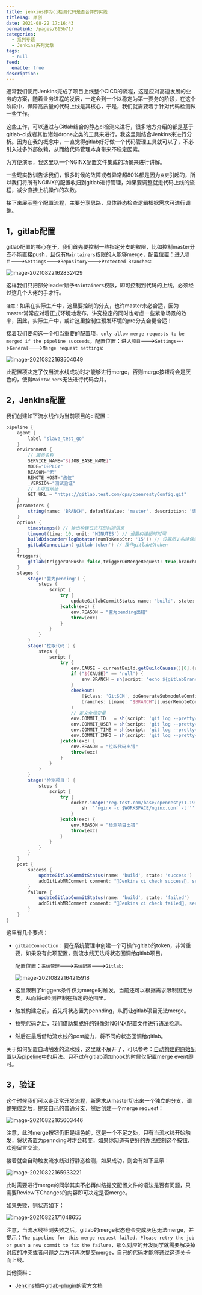 ```yaml
---
title: jenkins作为ci检测代码是否合并的实践
titleTag: 原创
date: 2021-08-22 17:16:43
permalink: /pages/615b71/
categories: 
  - 系列专题
  - Jenkins系列文章
tags: 
  - null
feed: 
  enable: true
description: 
---
```


通常我们使用Jenkins完成了项目上线整个CICD的流程，这是应对高速发展的业务的方案，随着业务进程的发展，一定会到一个以稳定为第一要务的阶段，在这个阶段中，保障高质量的代码上线是其核心，于是，我们就需要着手针对代码检测做一些工作。

这些工作，可以通过与Gitlab结合的静态ci检测来进行，很多地方介绍的都是基于gitlab-ci或者其他诸如drone之类的工具来进行，我这里则结合Jenkins来进行分析。因为在我的概念中，一直觉得gitlab好好做一个代码管理工具就可以了，不必引入过多外部依赖，从而给代码管理本身带来不稳定因素。

为方便演示，我这里以一个NGINX配置文件集成的场景来进行讲解。

一些现实教训告诉我们，很多时候的故障或者异常超80%都是因为`变更`引起的，所以我们将所有NGINX的配置收归到gitlab进行管理，如果要调整就走代码上线的流程，减少直接上机操作的次数。

接下来展示整个配置流程，主要分享思路，具体静态检查逻辑根据需求可进行调整。

## 1，gitlab配置

gitlab配置的核心在于，我们首先要控制一些指定分支的权限，比如控制master分支不能直接push，且仅有`Maintainers`权限的人能够merge，配置位置：进入`项目`--->`Settings`--->`Repository`--->`Protected Branches`:

![image-20210822162832429](http://t.eryajf.net/imgs/2021/09/a3c8202caf9a7d3d.jpg)

这样我们只把部分leader赋予`Maintainers`权限，即可控制到代码的上线，必须经过这几个大佬的手才行。

`注意：`如果在实际生产中，这里要控制的分支，也许master未必合适，因为master常常应对着正式环境地发布，讲究稳定的同时也考虑一些紧急场景的效率，因此，实际生产中，或许这里控制住预发环境的pre分支会更合适！

接着我们要勾选一个相当重要的配置项，`only allow merge requests to be merged if the pipeline succeeds`，配置位置：进入`项目`--->`Settings`--->`General`--->`Merge request settings`:

![image-20210822163504049](http://t.eryajf.net/imgs/2021/09/9888088997568c9c.jpg)

此配置项决定了仅当流水线成功时才能够进行merge，否则merge按钮将会是灰色的，使得`Maintainers`无法进行代码合并。

## 2，Jenkins配置

我们创建如下流水线作为当前项目的ci配置：

```groovy
pipeline {
    agent {
        label "slave_test_go"
    }
    environment {
        // 服务名称
        SERVICE_NAME="${JOB_BASE_NAME}"
        MODE="DEPLOY"
        REASON="无"
        REMOTE_HOST="占位"
        _VERSION="测试验证"
        // 主项目地址
        GIT_URL = "https://gitlab.test.com/ops/openrestyConfig.git"
    }
    parameters {
        string(name: 'BRANCH', defaultValue: 'master', description: '请输入将要构建的代码分支')
    }
    options {
        timestamps() // 输出构建日志打印时间信息
        timeout(time: 10, unit: 'MINUTES') // 设置构建超时时间
        buildDiscarder(logRotator(numToKeepStr: '15')) // 设置历史构建保留次数
        gitLabConnection('gitlab-token') // 操作gitlab的token
    }
    triggers{
        gitlab(triggerOnPush: false,triggerOnMergeRequest: true,branchFilterType: 'All',secretToken: "${env.GIT_TOKEN}") // 预留Gitlab提交自动构建
    }
    stages {
        stage('置为pending') {
            steps {
                script {
                    try {
                        updateGitlabCommitStatus name: 'build', state: 'pending'
                    }catch(exc) {
                        env.REASON = "置为pending出错"
                        throw(exc)
                    }
                }
            }
        }
        stage('拉取代码') {
            steps {
                script {
                    try {
                        env.CAUSE = currentBuild.getBuildCauses()[0].(userId)
                        if ("${CAUSE}" == 'null') {
                            env.BRANCH = sh(script: 'echo ${gitlabBranch}',  returnStdout: true).trim()
                        }
                        checkout(
                            [$class: 'GitSCM', doGenerateSubmoduleConfigurations: false, submoduleCfg: [], extensions: [[$class: 'CloneOption', depth: 1, noTags: false, reference: '', shallow: true]],
                            branches: [[name: "$BRANCH"]],userRemoteConfigs: [[url: "${env.GIT_URL}", credentialsId: "cicd-pass"]]]
                        )
                        // 定义全局变量
                        env.COMMIT_ID   = sh(script: 'git log --pretty=format:%h',  returnStdout: true).trim() // 提交ID
                        env.COMMIT_USER = sh(script: 'git log --pretty=format:%an', returnStdout: true).trim() // 提交者
                        env.COMMIT_TIME = sh(script: 'git log --pretty=format:%ai', returnStdout: true).trim() // 提交时间
                        env.COMMIT_INFO = sh(script: 'git log --pretty=format:%s',  returnStdout: true).trim() // 提交信息
                    }catch(exc) {
                        env.REASON = "拉取代码出错"
                        throw(exc)
                    }
                }
            }
        }
        stage('检测项目') {
            steps {
                script {
                    try {
                        docker.image('reg.test.com/base/openresty:1.19.3.2').inside(" -v /etc/hosts:/etc/hosts") {
                            sh '''nginx -c $WORKSPACE/nginx.conf -t'''
                        }
                    }catch(exc) {
                        env.REASON = "检测项目出错"
                        throw(exc)
                    }
                }
            }
        }
    }
    post {
        success {
            updateGitlabCommitStatus(name: 'build', state: 'success')
            addGitLabMRComment comment: "🤖Jenkins ci check success🥳, see the log: ${BUILD_URL}console"
        }
        failure {
            updateGitlabCommitStatus(name: 'build', state: 'failed')
            addGitLabMRComment comment: "🤖Jenkins ci check failed🤯, see the log: ${BUILD_URL}console"
        }
    }
}
```

这里有几个要点：

- `gitLabConnection`：要在系统管理中创建一个可操作gitlab的token，非常重要，如果没有此项配置，则流水线无法将状态回调给gitlab项目。

  配置位置：`系统管理`--->`系统配置`--->`Gitlab`:

  ![image-20210822164215918](http://t.eryajf.net/imgs/2021/09/3770bf89a888a130.jpg)

- 这里限制了triggers条件仅为merge时触发，当前还可以根据需求限制固定分支，从而将ci检测控制在指定的范围里。

- 触发构建之前，首先将状态置为pennding，从而让gitlab项目无法merge。

- 拉完代码之后，我们借助集成好的镜像对NGINX配置文件进行语法检测。

- 然后在最后借助流水线的post能力，将不同的状态回调给gitlab。

关于如何配置自动触发的流水线，这里就不展开了，可以参考：[自动构建的原始配置以及pipeline中的用法](https://wiki.eryajf.net/pages/3304.html)。只不过在gitlab添加hook的时候仅配置merge event即可。

## 3，验证

这个时候我们可以走正常开发流程，新需求从master切出来一个独立的分支，调整完成之后，提交自己的普通分支，然后创建一个merge request：

![image-20210822165603446](http://t.eryajf.net/imgs/2021/09/2cbddb5eb14d97ad.jpg)

注意，此时merge按钮仍旧是绿色的，这是一个不足之处，只有当流水线开始触发，将状态置为pennding时才会转变，如果你知道有更好的办法控制这个按钮，欢迎留言交流。

接着就会自动触发流水线进行静态检测，如果成功，则会有如下显示：

![image-20210822165933221](http://t.eryajf.net/imgs/2021/09/d8e800c9af66d854.jpg)

此时需要进行merge的同学其实不必再纠结提交配置文件的语法是否有问题，只需要Review下Changes的内容即可决定是否merge。

如果失败，则状态如下：

![image-20210822171048655](http://t.eryajf.net/imgs/2021/09/1ee8805ae9e7d002.jpg)

注意，当流水线检测失败之后，gitlab的merge状态也会变成灰色无法merge，并提示：`The pipeline for this merge request failed. Please retry the job or push a new commit to fix the failure`，那么对应的开发同学就需要解决掉对应的冲突或者问题之后方可再次提交merge，自己的代码才能够通过这道关卡而上线。


其他资料：

- [Jenkins插件gitlab-plugin的官方文档](https://github.com/jenkinsci/gitlab-plugin/blob/master/README.md)

